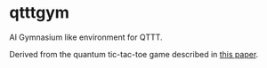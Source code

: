 # qtttgym
AI Gymnasium like environment for QTTT.

Derived from the quantum tic-tac-toe game described in [this paper](http://urn.kb.se/resolve?urn=urn:nbn:se:kth:diva-320190).
